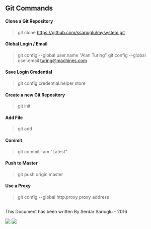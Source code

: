 ## Git Commands

#### Clone a Git Repository
>git clone https://github.com/ssarioglu/mysystem.git

#### Global Login / Email
>git config --global user.name "Alan Turing"
>git config --global user.email turing@machines.com

#### Save Login Credential
>git config credential.helper store

#### Create a new Git Repository
>git init

#### Add File
>git add

#### Commit
>git commit -am "Latest"

#### Push to Master
>git push origin master

####  Use a Proxy 
>git config --global http.proxy proxy_address


## 

This Document has been written By Serdar Sarioglu - 2016

<a href="https://mysystem.org" title="Mysystem.org"><img src="https://img.shields.io/website-up-down-green-red/http/shields.io.svg?label=Visit%20mysystem.org"></a>
<a href="https://www.paypal.me/ssarioglu" title="Support project"><img src="https://img.shields.io/badge/Donate%20me-paypal-brightgreen.svg"></a>
